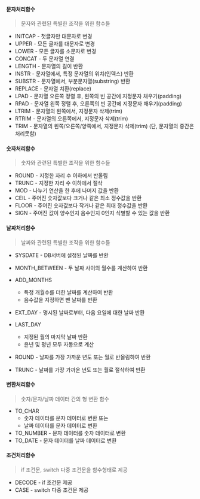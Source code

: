 #### 문자처리함수
> 문자와 관련된 특별한 조작을 위한 함수들
  - INITCAP  - 첫글자만 대문자로 변경
  - UPPER    - 모든 글자를 대문자로 변경 
  - LOWER    - 모든 글자를 소문자로 변경
  - CONCAT   - 두 문자열 연결
  - LENGTH   - 문자열의 길이 반환
  - INSTR    - 문자열에서, 특정 문자열의 위치(인덱스) 반환
  - SUBSTR   - 문자열에서, 부분문자열(substring) 반환
  - REPLACE  - 문자열 치환(replace)
  - LPAD     - 문자열 오른쪽 정렬 후, 왼쪽의 빈 공간에 지정문자 채우기(padding)
  - RPAD     - 문자열 왼쪽 정렬 후, 오른쪽의 빈 공간에 지정문자 채우기(padding)
  - LTRIM    - 문자열의 왼쪽에서, 지정문자 삭제(trim)
  - RTRIM    - 문자열의 오른쪽에서, 지정문자 삭제(trim)
  - TRIM     - 문자열의 왼쪽/오른쪽/양쪽에서, 지정문자 삭제(trim)
            (단, 문자열의 중간은 처리못함)


#### 숫자처리함수
> 숫자와 관련된 특별한 조작을 위한 함수들
  - ROUND     - 지정한 자리 수 이하에서 반올림
  - TRUNC     - 지정한 자리 수 이하에서 절삭
  - MOD       - 나누기 연산을 한 후에 나머지 값을 반환
  - CEIL      - 주어진 숫자값보다 크거나 같은 최소 정수값을 반환
  - FLOOR     - 주어진 숫자값보다 작거나 같은 최대 정수값을 반환
  - SIGN      - 주어진 값이 양수인지 음수인지 0인지 식별할 수 있는 값을 반환


#### 날짜처리함수
> 날짜와 관련된 특별한 조작을 위한 함수들
  - SYSDATE          - DB서버에 설정된 날짜를 반환
  - MONTH_BETWEEN    - 두 날짜 사이의 월수를 계산하여 반환
  - ADD_MONTHS
    - 특정 개월수를 더한 날짜를 계산하여 반환
    - 음수값을 지정하면 뺀 날짜를 반환


  - EXT_DAY         - 명시된 날짜로부터, 다음 요일에 대한 날짜 반환
  - LAST_DAY
    - 지정된 월의 마지막 날짜 반환
    - 윤년 및 평년 모두 자동으로 계산
  - ROUND            - 날짜를 가장 가까운 년도 또는 월로 반올림하여 반환
  - TRUNC            - 날짜를 가장 가까운 년도 또는 월로 절삭하여 반환


#### 변환처리함수
> 숫자/문자/날짜 데이터 간의 형 변환 함수
  - TO_CHAR
    - 숫자 데이터를 문자 데이터로 변환 또는
    - 날짜 데이터를 문자 데이터로 변환
  - TO_NUMBER - 문자 데이터를 숫자 데이터로 변환
  - TO_DATE   - 문자 데이터를 날짜 데이터로 변환


#### 조건처리함수
>  if 조건문, switch 다중 조건문을 함수형태로 제공
  - DECODE   - if 조건문 제공
  - CASE     - switch 다중 조건문 제공